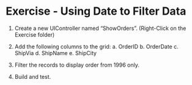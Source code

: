 ﻿# Exercise - Using Date to Filter Data


  

1.	Create a new UIController named “ShowOrders”. (Right-Click on the Exercise folder)  

2.	Add the following columns to the grid:
  a.	OrderID
  b.	OrderDate
  c.	ShipVia
  d.	ShipName
  e.	ShipCity
3.	Filter the records to display order from 1996 only.  

4.	Build and test.

